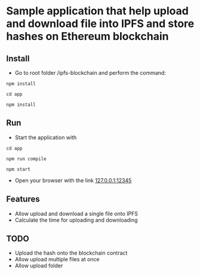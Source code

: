 # Sample application that help upload and download file into IPFS and store hashes on Ethereum blockchain

## Install
- Go to root folder /ipfs-blockchain and perform the command:
```
npm install

cd app

npm install
```

## Run
- Start the application with
```
cd app

npm run compile

npm start
```
- Open your browser with the link [127.0.0.1:12345](127.0.0.1:12345)
## Features
- Allow upload and download a single file onto IPFS
- Calculate the time for uploading and downloading

## TODO
- Upload the hash onto the blockchain contract
- Allow upload multiple files at once
- Allow upload folder
